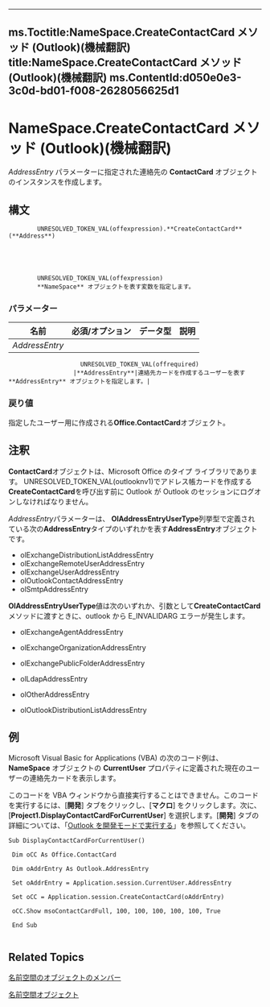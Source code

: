 

---
ms.Toctitle:NameSpace.CreateContactCard メソッド (Outlook)(機械翻訳)
title:NameSpace.CreateContactCard メソッド (Outlook)(機械翻訳)
ms.ContentId:d050e0e3-3c0d-bd01-f008-2628056625d1
---
# NameSpace.CreateContactCard メソッド (Outlook)(機械翻訳)




*AddressEntry* パラメーターに指定された連絡先の **ContactCard** オブジェクトのインスタンスを作成します。

## 構文

            UNRESOLVED_TOKEN_VAL(offexpression).**CreateContactCard**(**Address**)





            UNRESOLVED_TOKEN_VAL(offexpression)
            **NameSpace** オブジェクトを表す変数を指定します。

### パラメーター

|**名前**|**必須/オプション**|**データ型**|**説明**|
|---|---|---|---|
|*AddressEntry*|
                        UNRESOLVED_TOKEN_VAL(offrequired)
                      |**AddressEntry**|連絡先カードを作成するユーザーを表す **AddressEntry** オブジェクトを指定します。|



### 戻り値
指定したユーザー用に作成される**Office.ContactCard**オブジェクト。





## 注釈
**ContactCard**オブジェクトは、Microsoft Office のタイプ ライブラリであります。 UNRESOLVED_TOKEN_VAL(outlooknv1)でアドレス帳カードを作成する**CreateContactCard**を呼び出す前に Outlook が Outlook のセッションにログオンしなければなりません。



*AddressEntry*パラメーターは、 **OlAddressEntryUserType**列挙型で定義されている次の**AddressEntry**タイプのいずれかを表す**AddressEntry**オブジェクトです。

- olExchangeDistributionListAddressEntry
- olExchangeRemoteUserAddressEntry
- olExchangeUserAddressEntry
- olOutlookContactAddressEntry
- olSmtpAddressEntry








**OlAddressEntryUserType**値は次のいずれか、引数として**CreateContactCard**メソッドに渡すときに、outlook から E_INVALIDARG エラーが発生します。

- olExchangeAgentAddressEntry
- olExchangeOrganizationAddressEntry
- olExchangePublicFolderAddressEntry




- olLdapAddressEntry
- olOtherAddressEntry
- olOutlookDistributionListAddressEntry








## 例
Microsoft Visual Basic for Applications (VBA) の次のコード例は、**NameSpace** オブジェクトの **CurrentUser** プロパティに定義された現在のユーザーの連絡先カードを表示します。



このコードを VBA ウィンドウから直接実行することはできません。このコードを実行するには、[**開発**] タブをクリックし、[**マクロ**] をクリックします。次に、[**Project1.DisplayContactCardForCurrentUser**] を選択します。[**開発**] タブの詳細については、「[Outlook を開発モードで実行する](8f81b1ce-333d-d9be-2af7-cfc65bf15e22.md)」を参照してください。

```vba
Sub DisplayContactCardForCurrentUser() 
 
 Dim oCC As Office.ContactCard 
 
 Dim oAddrEntry As Outlook.AddressEntry 
 
 Set oAddrEntry = Application.session.CurrentUser.AddressEntry 
 
 Set oCC = Application.session.CreateContactCard(oAddrEntry) 
 
 oCC.Show msoContactCardFull, 100, 100, 100, 100, 100, True 
 
 End Sub 
 

```




## Related Topics

[名前空間のオブジェクトのメンバー](d7a978a3-a2c8-6195-c5f8-af8773500456.md)

[名前空間オブジェクト](f0dcaa19-07f5-5d42-a3bf-2e42b7885644.md)




